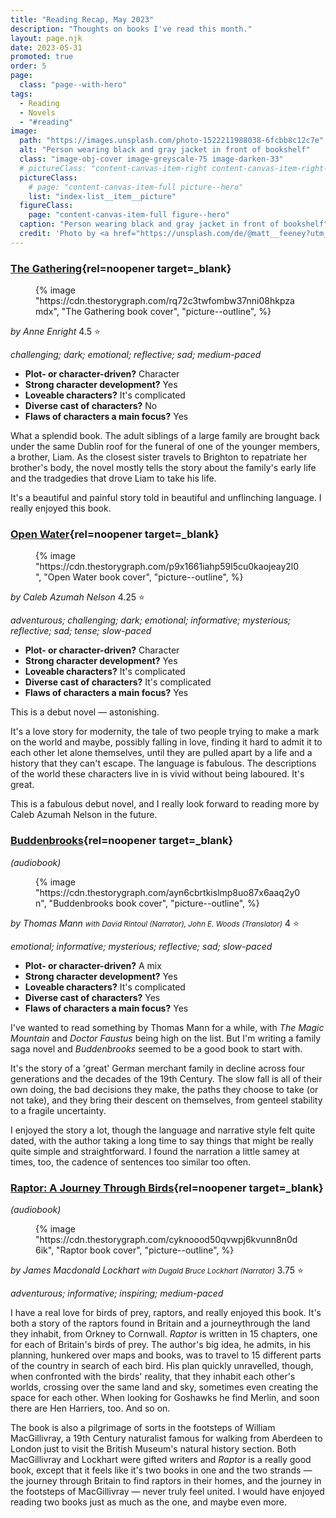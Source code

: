 ```yaml
---
title: "Reading Recap, May 2023"
description: "Thoughts on books I've read this month."
layout: page.njk
date: 2023-05-31
promoted: true
order: 5
page:
  class: "page--with-hero"
tags:
  - Reading
  - Novels
  - "#reading"
image:
  path: "https://images.unsplash.com/photo-1522211988038-6fcbb8c12c7e"
  alt: "Person wearing black and gray jacket in front of bookshelf"
  class: "image-obj-cover image-greyscale-75 image-darken-33"
  # pictureClass: "content-canvas-item-right content-canvas-item-right--span-3"
  pictureClass:
    # page: "content-canvas-item-full picture--hero"
    list: "index-list__item__picture"
  figureClass:
    page: "content-canvas-item-full figure--hero"
  caption: "Person wearing black and gray jacket in front of bookshelf"
  credit: 'Photo by <a href="https://unsplash.com/de/@matt__feeney?utm_source=unsplash&utm_medium=referral&utm_content=creditCopyText">matthew Feeney</a> on <a href="https://unsplash.com/photos/Nwkh-n6l25w?utm_source=unsplash&utm_medium=referral&utm_content=creditCopyText">Unsplash</a>'
---
```


### [The Gathering](https://app.thestorygraph.com/books/cd530645-4fc0-4582-899e-284f79159f19){rel=noopener target=_blank}

<figure class="content-canvas-item-right content-canvas-item-right--span-4 picture--block">
  {% image "https://cdn.thestorygraph.com/rq72c3twfombw37nni08hkpzamdx", "The Gathering book cover", "picture--outline", %}
</figure>

*by Anne Enright*
4.5 ⭐️

*challenging; dark; emotional; reflective; sad; medium-paced*

- **Plot- or character-driven?** Character
- **Strong character development?** Yes
- **Loveable characters?** It's complicated
- **Diverse cast of characters?** No
- **Flaws of characters a main focus?** Yes

What a splendid book. The adult siblings of a large family are brought back under the same Dublin roof for the funeral of one of the younger members, a brother, Liam. As the closest sister travels to Brighton to repatriate her brother's body, the novel mostly tells the story about the family's early life and the tradgedies that drove Liam to take his life.

It's a beautiful and painful story told in beautiful and unflinching language. I really enjoyed this book.

### [Open Water](https://app.thestorygraph.com/books/a23084b2-bdbf-4993-98a8-a1efca4b5bc4){rel=noopener target=_blank}

<figure class="content-canvas-item-right content-canvas-item-right--span-4 picture--block">
  {% image "https://cdn.thestorygraph.com/p9x1661iahp59l5cu0kaojeay2l0", "Open Water book cover", "picture--outline", %}
</figure>

*by Caleb Azumah Nelson*
4.25 ⭐️

*adventurous; challenging; dark; emotional; informative; mysterious; reflective; sad; tense; slow-paced*

- **Plot- or character-driven?** Character
- **Strong character development?** Yes
- **Loveable characters?** It's complicated
- **Diverse cast of characters?** It's complicated
- **Flaws of characters a main focus?** Yes

This is a debut novel — astonishing.

It's a love story for modernity, the tale of two people trying to make a mark on the world and maybe, possibly falling in love, finding it hard to admit it to each other let alone themselves, until they are pulled apart by a life and a history that they can't escape. The language is fabulous. The descriptions of the world these characters live in is vivid without being laboured. It's great.

This is a fabulous debut novel, and I really look forward to reading more by Caleb Azumah Nelson in the future.

### [Buddenbrooks](https://app.thestorygraph.com/books/bc4e2f0d-2c89-4e24-a18b-34894307e2a7){rel=noopener target=_blank}
*(audiobook)*

<figure class="content-canvas-item-right content-canvas-item-right--span-4 picture--block">
  {% image "https://cdn.thestorygraph.com/ayn6cbrtkislmp8uo87x6aaq2y0n", "Buddenbrooks book cover", "picture--outline", %}
</figure>

*by Thomas Mann*
<small>*with David Rintoul (Narrator), John E. Woods (Translator)*</small>
4 ⭐️

*emotional; informative; mysterious; reflective; sad; slow-paced*

- **Plot- or character-driven?** A mix
- **Strong character development?** Yes
- **Loveable characters?** It's complicated
- **Diverse cast of characters?** Yes
- **Flaws of characters a main focus?** Yes

I've wanted to read something by Thomas Mann for a while, with *The Magic Mountain* and *Doctor Faustus* being high on the list. But I'm writing a family saga novel and *Buddenbrooks* seemed to be a good book to start with.

It's the story of a 'great' German merchant family in decline across four generations and the decades of the 19th Century. The slow fall is all of their own doing, the bad decisions they make, the paths they choose to take (or not take), and they bring their descent on themselves, from genteel stability to a fragile uncertainty.

I enjoyed the story a lot, though the language and narrative style felt quite dated, with the author taking a long time to say things that might be really quite simple and straightforward. I found the narration a little samey at times, too, the cadence of sentences too similar too often.

### [Raptor: A Journey Through Birds](https://app.thestorygraph.com/books/a1f093ab-25ad-462e-9537-6786f928606c){rel=noopener target=_blank}
*(audiobook)*

<figure class="content-canvas-item-right content-canvas-item-right--span-4 picture--block">
  {% image "https://cdn.thestorygraph.com/cyknoood50qvwpj6kvunn8n0d6ik", "Raptor book cover", "picture--outline", %}
</figure>

*by James Macdonald Lockhart*
<small>*with Dugald Bruce Lockhart (Narrator)*</small>
3.75 ⭐️

*adventurous; informative; inspiring; medium-paced*

I have a real love for birds of prey, raptors, and really enjoyed this book. It's both a story of the raptors found in Britain and a journeythrough the land they inhabit, from Orkney to Cornwall. *Raptor* is written in 15 chapters, one for each of Britain's birds of prey. The author's big idea, he admits, in his planning, hunkered over maps and books, was to travel to 15 different parts of the country in search of each bird. His plan quickly unravelled, though, when confronted with the birds' reality, that they inhabit each other's worlds, crossing over the same land and sky, sometimes even creating the space for each other. When looking for Goshawks he find Merlin, and soon there are Hen Harriers, too. And so on.

The book is also a pilgrimage of sorts in the footsteps of William MacGillivray, a 19th Century naturalist famous for walking from Aberdeen to London just to visit the British Museum's natural history section. Both MacGillivray and Lockhart were gifted writers and *Raptor* is a really good book, except that it feels like it's two books in one and the two strands — the journey through Britain to find raptors in their homes, and the journey in the footsteps of MacGillivray — never truly feel united. I would have enjoyed reading two books just as much as the one, and maybe even more.
